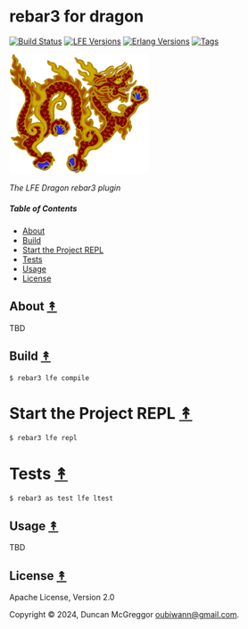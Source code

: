 # rebar3 for dragon

[![Build Status][gh-actions-badge]][gh-actions]
[![LFE Versions][lfe-badge]][lfe]
[![Erlang Versions][erlang-badge]][version]
[![Tags][github-tags-badge]][github-tags]

[![Project Logo][logo]][logo-large]

*The LFE Dragon rebar3 plugin*

##### Table of Contents

* [About](#about-)
* [Build](#build-)
* [Start the Project REPL](#start-the-repl-)
* [Tests](#tests-)
* [Usage](#usage-)
* [License](#license-)

## About [&#x219F;](#table-of-contents)

TBD

## Build [&#x219F;](#table-of-contents)

```shell
$ rebar3 lfe compile
```

# Start the Project REPL [&#x219F;](#table-of-contents)

```shell
$ rebar3 lfe repl
```

# Tests [&#x219F;](#table-of-contents)

```shell
$ rebar3 as test lfe ltest
```

## Usage [&#x219F;](#table-of-contents)

TBD

## License [&#x219F;](#table-of-contents)

Apache License, Version 2.0

Copyright © 2024, Duncan McGreggor <oubiwann@gmail.com>.

<!-- Named page links below: /-->

[//]: ---Named-Links---

[logo]: https://github.com/lfe-dragon/site/blob/master/priv/images/dragon-logo-2-x250.png
[logo-large]: https://github.com/lfe-dragon/site/blob/master/priv/images/dragon-logo-2-x2400.png
[gh-actions-badge]: https://github.com/lfe-dragon/rebar3/actions/workflows/cicd.yml/badge.svg
[gh-actions]: https://github.com/lfe-dragon/rebar3/actions/workflows/cicd.yml
[lfe]: https://github.com/lfe/lfe
[lfe-badge]: https://img.shields.io/badge/lfe-2.1-blue.svg
[erlang-badge]: https://img.shields.io/badge/erlang-21%20to%2026-blue.svg
[version]: https://github.com/lfe-dragon/rebar3/blob/main/.github/workflows/cicd.yml
[github-tags]: https://github.com/lfe-dragon/rebar3/tags
[github-tags-badge]: https://img.shields.io/github/tag/lfe-dragon/rebar3.svg
